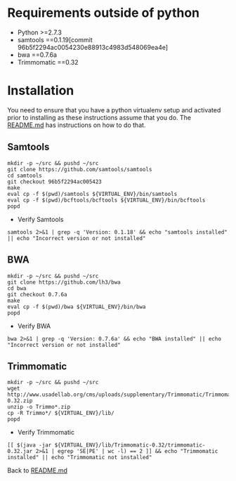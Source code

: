# Requirements outside of python

- Python >=2.7.3
- samtools ==0.1.19[commit 96b5f2294ac0054230e88913c4983d548069ea4e]
- bwa ==0.7.6a
- Trimmomatic ==0.32

# Installation

  You need to ensure that you have a python virtualenv setup and activated prior to installing as these
  instructions assume that you do. The [README.md](README.md) has instructions on how to do that.

## Samtools

  ```
  mkdir -p ~/src && pushd ~/src
  git clone https://github.com/samtools/samtools
  cd samtools
  git checkout 96b5f2294ac005423
  make
  eval cp -f $(pwd)/samtools ${VIRTUAL_ENV}/bin/samtools
  eval cp -f $(pwd)/bcftools/bcftools ${VIRTUAL_ENV}/bin/bcftools
  popd
  ```
  - Verify Samtools

  ```
  samtools 2>&1 | grep -q 'Version: 0.1.18' && echo "samtools installed" || echo "Incorrect version or not installed"
  ```

## BWA

  ```
  mkdir -p ~/src && pushd ~/src
  git clone https://github.com/lh3/bwa
  cd bwa
  git checkout 0.7.6a
  make
  eval cp -f $(pwd)/bwa ${VIRTUAL_ENV}/bin/bwa
  popd
  ```

  - Verify BWA

  ```
  bwa 2>&1 | grep -q 'Version: 0.7.6a' && echo "BWA installed" || echo "Incorrect version or not installed"
  ```

## Trimmomatic

  ```
  mkdir -p ~/src && pushd ~/src
  wget http://www.usadellab.org/cms/uploads/supplementary/Trimmomatic/Trimmomatic-0.32.zip
  unzip -o Trimmo*.zip
  cp -R Trimmo*/ ${VIRTUAL_ENV}/lib/
  popd
  ```

  - Verify Trimmomatic

  ```
  [[ $(java -jar ${VIRTUAL_ENV}/lib/Trimmomatic-0.32/trimmomatic-0.32.jar 2>&1 | egrep 'SE|PE' | wc -l) == 2 ]] && echo "Trimmomatic installed" || echo "Trimmomatic not installed"
  ```


Back to [README.md](README.md)

